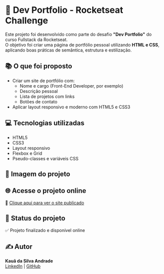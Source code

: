 # 🚀 Dev Portfolio - Rocketseat Challenge

Este projeto foi desenvolvido como parte do desafio **"Dev Portfolio"** do curso Fullstack da Rocketseat.  
O objetivo foi criar uma página de portfólio pessoal utilizando **HTML e CSS**, aplicando boas práticas de semântica, estrutura e estilização.

## 📚 O que foi proposto

- Criar um site de portfólio com:
  - Nome e cargo (Front-End Developer, por exemplo)
  - Descrição pessoal
  - Lista de projetos com links
  - Botões de contato
- Aplicar layout responsivo e moderno com HTML5 e CSS3

## 💻 Tecnologias utilizadas

- HTML5  
- CSS3  
- Layout responsivo  
- Flexbox e Grid  
- Pseudo-classes e variáveis CSS

## 📸 Imagem do projeto

 

## 🌐 Acesse o projeto online

🔗 [Clique aqui para ver o site publicado](https://kauasilvandrade.github.io/DevPortfolio)

## 📌 Status do projeto

✅ Projeto finalizado e disponível online

## ✍️ Autor

**Kauã da Silva Andrade**  
[LinkedIn](https://www.linkedin.com/in/kauã-andrade-6440a9225) | [GitHub](https://github.com/kauasilvandrade)
